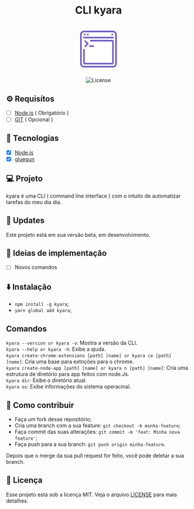 <h1 align="center">
  CLI kyara
</h1>

<h1 align="center">
  <img alt="Ícone do projeto" title="icon" src=".github/code.svg" width="100px" />
</h1>

<p align="center">
  <img alt="License" src="https://img.shields.io/static/v1?label=license&message=MIT&color=5568f9&labelColor=111116">
</p>

## :gear: Requisítos

- [ ] [Node.js](https://nodejs.org/en/) ( Obrigatório )
- [ ] [GIT](https://git-scm.com/) ( Opcional )

## :rocket: Tecnologias

- [x] [Node.js](https://nodejs.org/en/)
- [x] [gluegun](https://infinitered.github.io/gluegun/#/)

## :computer: Projeto

kyara é uma CLI ( command line interface ) com o intuito de automatizar tarefas do meu dia dia.

## :checkered_flag: Updates

Este projeto está em sua versão beta, em desenvolvimento.

## :bookmark_tabs: Ideias de implementação

- [ ] Novos comandos

## :arrow_down: Instalação

- `npm install -g kyara`;
- `yarn global add kyara`;

## Comandos
`kyara --version or kyara -v`: Mostra a versão da CLI. <br>
`kyara --help or kyara -h`: Exibe a ajuda.<br>
`kyara create-chrome-extensions [path] [name] or kyara ce [path] [name]`: Cria uma base para extnções para o chrome.<br>
`kyara create-node-app [path] [name] or kyara n [path] [name]`: Cria uma estrutura de diretório para app feitos com node.Js.<br>
`kyara dir`: Exibe o diretório atual.<br>
`kyara os`: Exibe informações do sistema operacinal.<br>

## :thinking: Como contribuir

- Faça um fork desse repositório;
- Cria uma branch com a sua feature: `git checkout -b minha-feature`;
- Faça commit das suas alterações: `git commit -m 'feat: Minha nova feature'`;
- Faça push para a sua branch: `git push origin minha-feature`.

Depois que o merge da sua pull request for feito, você pode deletar a sua branch.

## :memo: Licença

Esse projeto está sob a licença MIT. Veja o arquivo [LICENSE](LICENSE.md) para mais detalhes.

